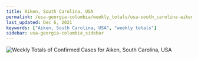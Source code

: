 ```yaml
---
title: Aiken, South Carolina, USA
permalink: /usa-georgia-columbia/weekly_totals/usa-south_carolina-aiken-weekly_totals.html
last_updated: Dec 6, 2021
keywords: ["Aiken, South Carolina, USA", "weekly totals"]
sidebar: usa-georgia-columbia_sidebar
---
```


![Weekly Totals of Confirmed Cases for Aiken, South Carolina, USA](/covid_tracker/images/graphs/usa-south_carolina-aiken-weekly_totals_graph.png)
